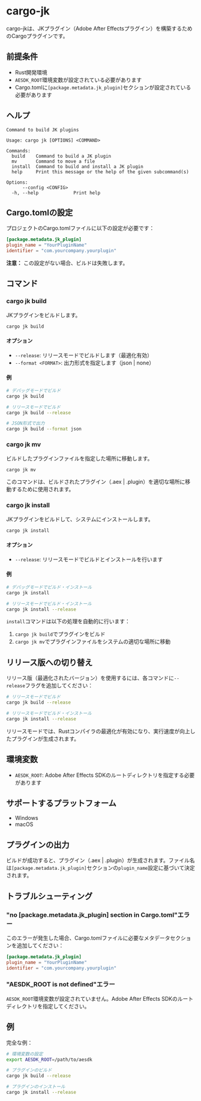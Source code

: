 # cargo-jk

cargo-jkは、JKプラグイン（Adobe After Effectsプラグイン）を構築するためのCargoプラグインです。

## 前提条件

- Rust開発環境
- `AESDK_ROOT`環境変数が設定されている必要があります
- Cargo.tomlに`[package.metadata.jk_plugin]`セクションが設定されている必要があります

## ヘルプ

```
Command to build JK plugins

Usage: cargo jk [OPTIONS] <COMMAND>

Commands:
  build    Command to build a JK plugin
  mv       Command to move a file
  install  Command to build and install a JK plugin
  help     Print this message or the help of the given subcommand(s)

Options:
      --config <CONFIG>
  -h, --help             Print help
```

## Cargo.tomlの設定

プロジェクトのCargo.tomlファイルに以下の設定が必要です：

```toml
[package.metadata.jk_plugin]
plugin_name = "YourPluginName"
identifier = "com.yourcompany.yourplugin"
```

**注意：** この設定がない場合、ビルドは失敗します。

## コマンド

### cargo jk build

JKプラグインをビルドします。

```bash
cargo jk build
```

#### オプション

- `--release`: リリースモードでビルドします（最適化有効）
- `--format <FORMAT>`: 出力形式を指定します（json | none）

#### 例

```bash
# デバッグモードでビルド
cargo jk build

# リリースモードでビルド
cargo jk build --release

# JSON形式で出力
cargo jk build --format json
```

### cargo jk mv

ビルドしたプラグインファイルを指定した場所に移動します。

```bash
cargo jk mv
```

このコマンドは、ビルドされたプラグイン（.aex | .plugin）を適切な場所に移動するために使用されます。

### cargo jk install

JKプラグインをビルドして、システムにインストールします。

```bash
cargo jk install
```

#### オプション

- `--release`: リリースモードでビルドとインストールを行います

#### 例

```bash
# デバッグモードでビルド・インストール
cargo jk install

# リリースモードでビルド・インストール
cargo jk install --release
```

`install`コマンドは以下の処理を自動的に行います：
1. `cargo jk build`でプラグインをビルド
2. `cargo jk mv`でプラグインファイルをシステムの適切な場所に移動

## リリース版への切り替え

リリース版（最適化されたバージョン）を使用するには、各コマンドに`--release`フラグを追加してください：

```bash
# リリースモードでビルド
cargo jk build --release

# リリースモードでビルド・インストール
cargo jk install --release
```

リリースモードでは、Rustコンパイラの最適化が有効になり、実行速度が向上したプラグインが生成されます。

## 環境変数

- `AESDK_ROOT`: Adobe After Effects SDKのルートディレクトリを指定する必要があります

## サポートするプラットフォーム

- Windows
- macOS

## プラグインの出力

ビルドが成功すると、プラグイン（.aex | .plugin）が生成されます。ファイル名は`[package.metadata.jk_plugin]`セクションの`plugin_name`設定に基づいて決定されます。

## トラブルシューティング

### "no [package.metadata.jk_plugin] section in Cargo.toml"エラー

このエラーが発生した場合、Cargo.tomlファイルに必要なメタデータセクションを追加してください：

```toml
[package.metadata.jk_plugin]
plugin_name = "YourPluginName"
identifier = "com.yourcompany.yourplugin"
```

### "AESDK_ROOT is not defined"エラー

`AESDK_ROOT`環境変数が設定されていません。Adobe After Effects SDKのルートディレクトリを指定してください。

## 例

完全な例：

```bash
# 環境変数の設定
export AESDK_ROOT=/path/to/aesdk

# プラグインのビルド
cargo jk build --release

# プラグインのインストール
cargo jk install --release
```
